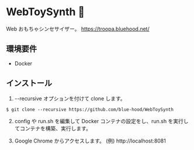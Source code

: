 # WebToySynth 👀
Web おもちゃシンセサイザー。
https://troopa.bluehood.net/

## 環境要件
- Docker

## インストール
1. --recursive オプションを付けて clone します。
```
$ git clone --recursive https://github.com/blue-hood/WebToySynth
```

2. config や run.sh を編集して Docker コンテナの設定をし、run.sh を実行してコンテナを構築、実行します。

3. Google Chrome からアクセスします。
(例) http://localhost:8081
